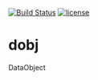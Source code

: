 [![Build Status](https://travis-ci.org/naleksiev/dobj.svg?branch=master)](https://travis-ci.org/naleksiev/dobj)
[![license](https://img.shields.io/github/license/mashape/apistatus.svg)](https://github.com/naleksiev/dobj/blob/master/LICENSE)
# dobj
DataObject
